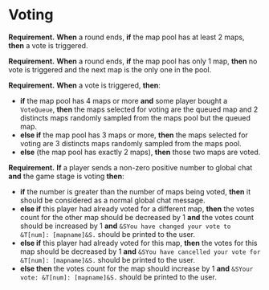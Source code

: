 # Voting

**Requirement.** **When** a round ends, **if** the map pool has at least 2 maps, **then** a vote is triggered.

**Requirement.** **When** a round ends, **if** the map pool has only 1 map, **then** no vote is triggered and the next map is the only one in the pool.

**Requirement.** **When** a vote is triggered, **then**:

+ **if** the map pool has 4 maps or more **and** some player bought a `VoteQueue`, **then** the maps selected for voting are the queued map and 2 distincts maps randomly sampled from the maps pool but the queued map.
+ **else if** the map pool has 3 maps or more, **then** the maps selected for voting are 3 distincts maps randomly sampled from the maps pool.
+ **else** (the map pool has exactly 2 maps), **then** those two maps are voted.

**Requirement.** **If** a player sends a non-zero positive number to global chat **and** the game stage is voting **then**:
+ **if** the number is greater than the number of maps being voted, **then** it should be considered as a normal global chat message.
+ **else if** this player had already voted for a different map, **then** the votes count for the other map should be decreased by 1 **and** the votes count should be increased by 1 **and** `&SYou have changed your vote to &T[num]: [mapname]&S.` should be printed to the user.
+ **else if** this player had already voted for this map, **then** the votes for this map should be decreased by 1 **and** `&SYou have cancelled your vote for &T[num]: [mapname]&S.` should be printed to the user.
+ **else then** the votes count for the map should increase by 1 **and** `&SYour vote: &T[num]: [mapname]&S.` should be printed to the user.
